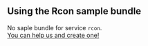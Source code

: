 ## Using the Rcon sample bundle

No saple bundle for service `rcon`.  
[You can help us and create one!](https://github.com/Tim-Tech-Dev/nodecg-io/blob/master/docs/contribute.md)